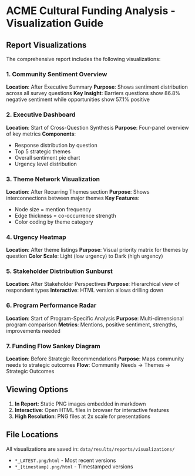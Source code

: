 # ACME Cultural Funding Analysis - Visualization Guide

## Report Visualizations

The comprehensive report includes the following visualizations:

### 1. Community Sentiment Overview
**Location**: After Executive Summary
**Purpose**: Shows sentiment distribution across all survey questions
**Key Insight**: Barriers questions show 86.8% negative sentiment while opportunities show 57.1% positive

### 2. Executive Dashboard
**Location**: Start of Cross-Question Synthesis
**Purpose**: Four-panel overview of key metrics
**Components**:
- Response distribution by question
- Top 5 strategic themes
- Overall sentiment pie chart
- Urgency level distribution

### 3. Theme Network Visualization
**Location**: After Recurring Themes section
**Purpose**: Shows interconnections between major themes
**Key Features**:
- Node size = mention frequency
- Edge thickness = co-occurrence strength
- Color coding by theme category

### 4. Urgency Heatmap
**Location**: After theme listings
**Purpose**: Visual priority matrix for themes by question
**Color Scale**: Light (low urgency) to Dark (high urgency)

### 5. Stakeholder Distribution Sunburst
**Location**: After Stakeholder Perspectives
**Purpose**: Hierarchical view of respondent types
**Interactive**: HTML version allows drilling down

### 6. Program Performance Radar
**Location**: Start of Program-Specific Analysis
**Purpose**: Multi-dimensional program comparison
**Metrics**: Mentions, positive sentiment, strengths, improvements needed

### 7. Funding Flow Sankey Diagram
**Location**: Before Strategic Recommendations
**Purpose**: Maps community needs to strategic outcomes
**Flow**: Community Needs → Themes → Strategic Outcomes

## Viewing Options

1. **In Report**: Static PNG images embedded in markdown
2. **Interactive**: Open HTML files in browser for interactive features
3. **High Resolution**: PNG files at 2x scale for presentations

## File Locations

All visualizations are saved in:
`data/results/reports/visualizations/`

- `*_LATEST.png/html` - Most recent versions
- `*_[timestamp].png/html` - Timestamped versions
